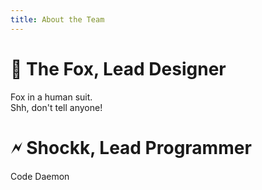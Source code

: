 ```yaml
---
title: About the Team
---
```


# 🦊 The Fox, Lead Designer

Fox in a human suit.  
Shh, don't tell anyone!



# 🗲 Shockk, Lead Programmer

Code Daemon